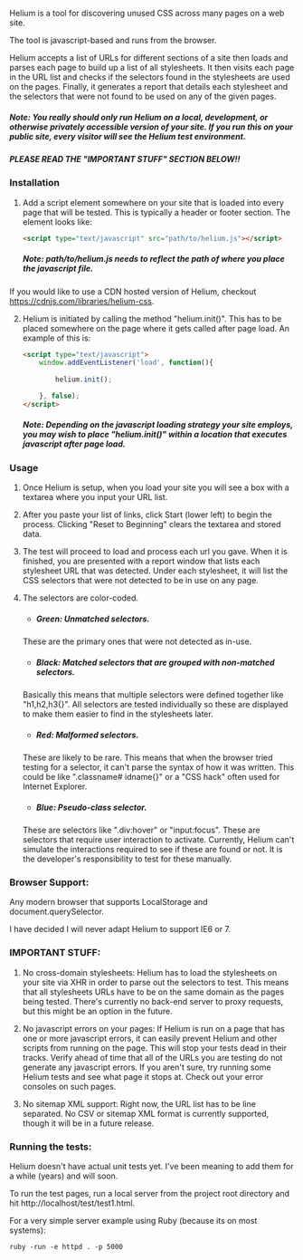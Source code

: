 Helium is a tool for discovering unused CSS across many pages on a web site.

The tool is javascript-based and runs from the browser.

Helium accepts a list of URLs for different sections of a site then loads and parses each page to build up a list of all stylesheets. It then visits each page in the URL list and checks if the selectors found in the stylesheets are used on the pages. Finally, it generates a report that details each stylesheet and the selectors that were not found to be used on any of the given pages.




##### Note: You really should only run Helium on a local, development, or otherwise privately accessible version of your site. If you run this on your public site, every visitor will see the Helium test environment.

#####  PLEASE READ THE "IMPORTANT STUFF" SECTION BELOW!!

### Installation

1. Add a script element somewhere on your site that is loaded into every page that will be tested. This is typically a header or footer section. The element looks like:

	```html
	<script type="text/javascript" src="path/to/helium.js"></script>
	```
	##### Note: path/to/helium.js needs to reflect the path of where you place the javascript file.
  
  If you would like to use a CDN hosted version of Helium, checkout https://cdnjs.com/libraries/helium-css.

2. Helium is initiated by calling the method "helium.init()". This has to be placed somewhere on the page where it gets called after page load. An example of this is:

	```html
	<script type="text/javascript">
		window.addEventListener('load', function(){
			
			helium.init();
	
		}, false);
	</script>
	```
	##### Note: Depending on the javascript loading strategy your site employs, you may wish to place "helium.init()" within a location that executes javascript after page load.


### Usage

1. Once Helium is setup, when you load your site you will see a box with a textarea where you input your URL list.

2. After you paste your list of links, click Start (lower left) to begin the process. Clicking "Reset to Beginning" clears the textarea and stored data.

3. The test will proceed to load and process each url you gave. When it is finished, you are presented with a report window that lists each stylesheet URL that was detected. Under each stylesheet, it will list the CSS selectors that were not detected to be in use on any page. 

4. The selectors are color-coded. 

   * ##### Green: Unmatched selectors. 
   	These are the primary ones that were not detected as in-use.

   * ##### Black: Matched selectors that are grouped with non-matched selectors. 
   	Basically this means that multiple selectors were defined together like "h1,h2,h3{}". All selectors are tested individually so these are displayed to make them easier to find in the stylesheets later.

   * ##### Red: Malformed selectors. 
   	These are likely to be rare. This means that when the browser tried testing for a selector, it can't parse the syntax of how it was written. This could be like ".classname# idname{}" or a "CSS hack" often used for Internet Explorer.

   * ##### Blue: Pseudo-class selector. 
  	These are selectors like ".div:hover" or "input:focus". These are selectors that require user interaction to activate. Currently, Helium can't simulate the interactions required to see if these are found or not. It is the developer's responsibility to test for these manually.

### Browser Support:

Any modern browser that supports LocalStorage and document.querySelector.

I have decided I will never adapt Helium to support IE6 or 7.

### IMPORTANT STUFF:
1. No cross-domain stylesheets: Helium has to load the stylesheets on your site via XHR in order to parse out the selectors to test. This means that all stylesheets URLs have to be on the same domain as the pages being tested. There's currently no back-end server to proxy requests, but this might be an option in the future.

2. No javascript errors on your pages: If Helium is run on a page that has one or more javascript errors, it can easily prevent Helium and other scripts from running on the page. This will stop your tests dead in their tracks. Verify ahead of time that all of the URLs you are testing do not generate any javascript errors. If you aren't sure, try running some Helium tests and see what page it stops at. Check out your error consoles on such pages.

3. No sitemap XML support: Right now, the URL list has to be line separated. No CSV or sitemap XML format is currently supported, though it will be in a future release.

### Running the tests:
Helium doesn't have actual unit tests yet. I've been meaning to add them for a while (years) and will soon.

To run the test pages, run a local server from the project root directory and hit http://localhost/test/test1.html. 

For a very simple server example using Ruby (because its on most systems):

    ruby -run -e httpd . -p 5000
